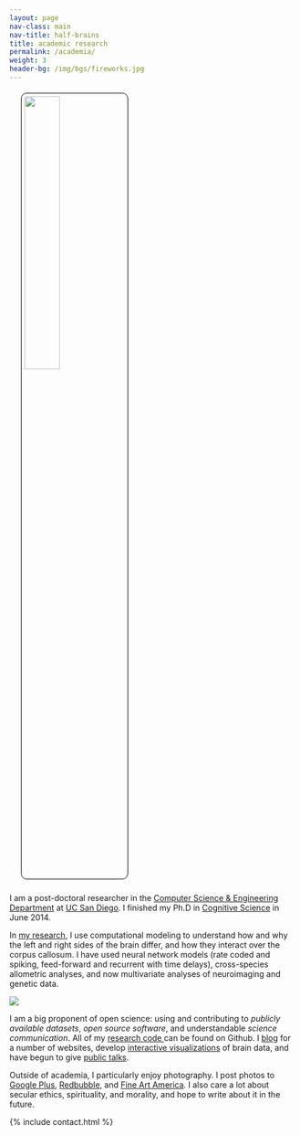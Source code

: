 ```yaml
---
layout: page
nav-class: main
nav-title: half-brains
title: academic research
permalink: /academia/
weight: 3
header-bg: /img/bgs/fireworks.jpg
---
```


<img src="{{ '/img/hemis-ping-pong.jpg' | prepend:site.baseurl }}" class="right" style="width:35%; padding: 5px; margin: 5px 10px 10px 20px; border: 1px solid black; border-radius: 10px;" />

<p>
  I am a post-doctoral researcher
  in the <a href="http://www.cse.ucsd.edu/">Computer Science &amp; Engineering Department</a>
  at <a href="http://www.ucsd.edu/">UC San Diego</a>.  I finished my Ph.D in
  <a href="http://www.cogsci.ucsd.edu/">Cognitive Science</a> in June 2014.
</p>

<p>
  In <a href="{{ 'projects' | prepend:site.baseurl }}">my research</a>,
  I use computational modeling to understand how and why the left and right sides
  of the brain differ, and how they interact over the corpus callosum.
  I have used neural network models (rate coded
  and spiking, feed-forward and recurrent with time delays), cross-species
  allometric analyses, and now multivariate analyses of neuroimaging and genetic
  data.
</p>

<img class="col one left" style="margin: 0px 20px 0px 0px; " src="{{ '/img/prof_pic.jpg' | prepend:site.baseurl }}">
<p>
  I am a big proponent of open science: using and contributing to
  <i>publicly available datasets</i>,  <i>open source software</i>,
  and understandable <i>science communication</i>.
  All of my
  <a href="https://github.com/{{ github_username }}/">research code </a>
  can be found on Github.
  I <a href="{{ '/academia/publications/blog/' | prepend:site.baseurl }}">blog</a>
  for a number of websites, develop
  <a href="{{ '/academia/projects/roygbiv/' | prepend:site.baseurl }}">interactive visualizations</a>
  of brain data, and have begun to give
  <a href="{{ '/academia/publications/talks/' | prepend:site.baseurl }}">public talks</a>.
</p>
<p>
  Outside of academia, I particularly enjoy photography. I post photos
  to <a href="https://plus.google.com/+BenCipolliniSD/photos">Google Plus</a>,
  <a href="http://www.redbubble.com/people/quickowl">Redbubble</a>,
  and <a href="http://ben-cipollini.artistwebsites.com/">Fine Art America</a>.
  I also care a lot about secular ethics, spirituality, and morality,
  and hope to write about it in the future.
</p>

{% include contact.html %}